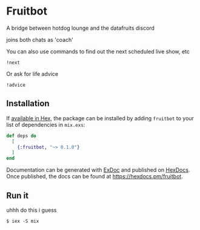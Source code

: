 # Fruitbot

A bridge between hotdog lounge and the datafruits discord

joins both chats as 'coach'

You can also use commands to find out the next scheduled live show, etc
```
!next
```
Or ask for life advice
```
!advice
```
## Installation

If [available in Hex](https://hex.pm/docs/publish), the package can be installed
by adding `fruitbot` to your list of dependencies in `mix.exs`:

```elixir
def deps do
  [
    {:fruitbot, "~> 0.1.0"}
  ]
end
```

Documentation can be generated with [ExDoc](https://github.com/elixir-lang/ex_doc)
and published on [HexDocs](https://hexdocs.pm). Once published, the docs can
be found at <https://hexdocs.pm/fruitbot>.


## Run it

uhhh do this i guess
```
$ iex -S mix
```
